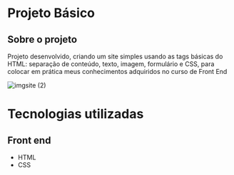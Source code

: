 # Projeto Básico

## Sobre o projeto
Projeto desenvolvido, criando um site simples usando as tags básicas do HTML: separação de conteúdo, texto, imagem, formulário e CSS, para colocar em prática meus conhecimentos adquiridos no curso de Front End

![imgsite (2)](https://github.com/EdnaldoPereiraa/Praticando.HMLT/assets/141043267/cd1159d1-2d2f-47fe-8420-3bb1a8dad804)

# Tecnologias utilizadas
## Front end
- HTML
- CSS
